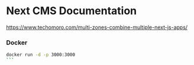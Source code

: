 # Next CMS Documentation 


https://www.techomoro.com/multi-zones-combine-multiple-next-js-apps/


### Docker

````bash
docker run -d -p 3000:3000
```